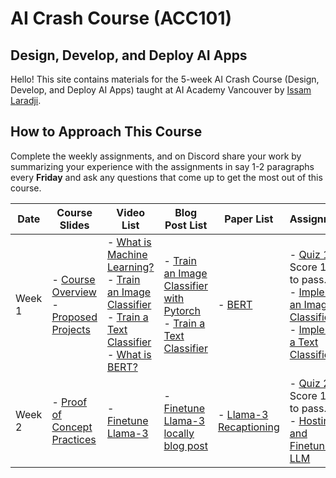 # AI Crash Course (ACC101)
## Design, Develop, and Deploy AI Apps 

Hello! This site contains materials for the 5-week AI Crash Course (Design, Develop, and Deploy AI Apps) taught at AI Academy Vancouver by [Issam Laradji](https://github.com/IssamLaradji).

## How to Approach This Course
Complete the weekly assignments, and on Discord share your work by summarizing your experience with the assignments in say 1-2 paragraphs every **Friday** and ask any questions that come up to get the most out of this course.

| Date   | Course Slides | Video List | Blog Post List | Paper List | Assignments |
|--------|---------------|------------|----------------|------------|-------------|
| Week 1 | - [Course Overview](https://docs.google.com/presentation/d/1FkUGdykIzvd3MzlRJ2wprYIMmGFuOf6mYeW-UFpBLHA/edit?usp=sharing) <br/> - [Proposed Projects](https://docs.google.com/presentation/d/1sVJ-0kqHzrOofu1o-N8Xi3a1CkHLom-tCxiRMM5t87o/edit?usp=sharing) | - [What is Machine Learning?](https://www.youtube.com/watch?v=ukzFI9rgwfU&pp=ygUhbWFjaGluZSBsZWFybmluZyBvdmVydmlldyAzMCBtaW5z) <br/> - [Train an Image Classifier](https://www.youtube.com/watch?v=k1GIEkzQ8qc&pp=ygUcaW1hZ2UgY2xhc3NpZmljYXRpb24gcHl0b3JjaA%3D%3D) <br/> - [Train a Text Classifier](https://www.youtube.com/watch?v=QEaBAZQCtwE) <br/> - [What is BERT?](https://www.youtube.com/watch?v=t45S_MwAcOw) | - [Train an Image Classifier with Pytorch](https://pytorch.org/tutorials/beginner/blitz/cifar10_tutorial.html) <br/> - [Train a Text Classifier](https://huggingface.co/docs/transformers/en/training) | - [BERT](https://arxiv.org/abs/1810.04805) | - [Quiz 1](https://academy-ai.github.io/src/quiz_1.html) <br/> Score 15/20 to pass. <br/> - [Implement an Image Classifier](https://github.com/academy-ai/academy-ai.github.io/tree/main/week_1/image_classification) <br/> - [Implement a Text Classifier](https://github.com/academy-ai/academy-ai.github.io/tree/main/week_1/text_classification) |
| Week 2 | - [Proof of Concept Practices](https://docs.google.com/presentation/d/1sXHdm1yKrUSA_M2xJvRNLEm3tiu3kSBRJmAJyDzqVI8/edit?usp=sharing) | - [Finetune Llama-3](https://www.youtube.com/watch?v=aQmoog_s8HE) | - [Finetune Llama-3 locally blog post](https://www.datacamp.com/tutorial/llama3-fine-tuning-locally) | - [Llama-3 Recaptioning](https://arxiv.org/pdf/2406.08478) | - [Quiz 2](https://academy-ai.github.io/src/quiz_2.html) <br/> Score 15/20 to pass. <br/> - [Hosting and Finetuning an LLM](https://github.com/academy-ai/academy-ai.github.io/tree/main/week_2) <br/>  |

